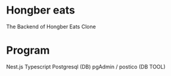 # Hongber eats

The Backend of Hongber Eats Clone

# Program

Nest.js
Typescript
Postgresql (DB)
pgAdmin / postico (DB TOOL)
